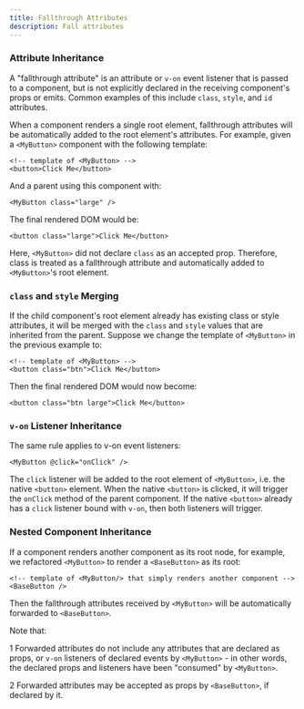 ```yaml
---
title: Fallthrough Attributes
description: Fall attributes
---
```


### Attribute Inheritance​
A "fallthrough attribute" is an attribute or `v-on` event listener that is passed to a component, but is not explicitly declared in the receiving component's props or emits. Common examples of this include `class`, `style`, and `id` attributes.

When a component renders a single root element, fallthrough attributes will be automatically added to the root element's attributes. For example, given a `<MyButton>` component with the following template:

```
<!-- template of <MyButton> -->
<button>Click Me</button>
```

And a parent using this component with:

```
<MyButton class="large" />
```

The final rendered DOM would be:

```
<button class="large">Click Me</button>
```

Here, `<MyButton>` did not declare `class` as an accepted prop. Therefore, class is treated as a fallthrough attribute and automatically added to `<MyButton>`'s root element.

### `class` and `style` Merging​
If the child component's root element already has existing class or style attributes, it will be merged with the `class` and `style` values that are inherited from the parent. Suppose we change the template of `<MyButton>` in the previous example to:

```
<!-- template of <MyButton> -->
<button class="btn">Click Me</button>
```

Then the final rendered DOM would now become:

```
<button class="btn large">Click Me</button>
```

### `v-on` Listener Inheritance​
The same rule applies to v-on event listeners:

```
<MyButton @click="onClick" />
```

The `click` listener will be added to the root element of `<MyButton>`, i.e. the native `<button>` element. When the native `<button>` is clicked, it will trigger the `onClick` method of the parent component. If the native `<button>` already has a `click` listener bound with `v-on`, then both listeners will trigger.

### Nested Component Inheritance​
If a component renders another component as its root node, for example, we refactored `<MyButton>` to render a `<BaseButton>` as its root:

```
<!-- template of <MyButton/> that simply renders another component -->
<BaseButton />
```

Then the fallthrough attributes received by `<MyButton>` will be automatically forwarded to `<BaseButton>`.

Note that:

1 Forwarded attributes do not include any attributes that are declared as props, or `v-on` listeners of declared events by `<MyButton>` - in other words, the declared props and listeners have been "consumed" by `<MyButton>`.

2 Forwarded attributes may be accepted as props by `<BaseButton>`, if declared by it.

